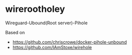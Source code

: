 # wirerootholey
Wireguard-Ubound(Root server)-Pihole

Based on 
* https://github.com/chriscrowe/docker-pihole-unbound
* https://github.com/IAmStoxe/wirehole
